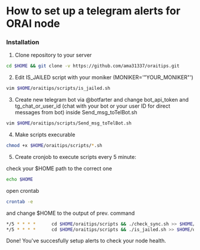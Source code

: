 # How to set up a telegram alerts for ORAI node

### Installation
 1. Clone repository to your server
```sh
cd $HOME && git clone -v https://github.com/ama31337/oraitips.git
```
 2. Edit IS_JAILED script with your moniker (MONIKER='"YOUR_MONIKER"')
```sh
vim $HOME/oraitips/scripts/is_jailed.sh
```
 3. Create new telegram bot via @botfarter and change bot_api_token and tg_chat_or_user_id (chat with your bot or your user ID for direct messages from bot) inside Send_msg_toTelBot.sh
```sh
vim $HOME/oraitips/scripts/Send_msg_toTelBot.sh
```
 4. Make scripts execurable
```sh
chmod +x $HOME/oraitips/scripts/*.sh
```
 5. Create cronjob to execute scripts every 5 minute:

 check your $HOME path to the correct one
```sh
echo $HOME
```
 open crontab 
```sh
crontab -e
```
 and change $HOME to the output of prev. command
```sh
*/5 * * * *      cd $HOME/oraitips/scripts && ./check_sync.sh >> $HOME/oraitips/scripts/check_sync.log
*/5 * * * *      cd $HOME/oraitips/scripts && ./is_jailed.sh >> $HOME/oraitips/scripts/is_jailed.log
```
 Done! You've succesfully setup alerts to check your node health.
